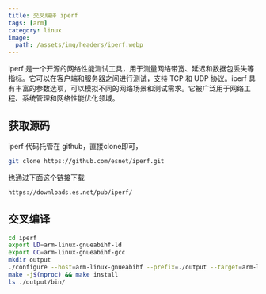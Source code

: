 ```yaml
---
title: 交叉编译 iperf
tags: [arm]
category: linux
image:
  path: /assets/img/headers/iperf.webp
---
```


iperf 是一个开源的网络性能测试工具，用于测量网络带宽、延迟和数据包丢失等指标。它可以在客户端和服务器之间进行测试，支持 TCP 和 UDP 协议。iperf 具有丰富的参数选项，可以模拟不同的网络场景和测试需求。它被广泛用于网络工程、系统管理和网络性能优化领域。

## 获取源码

iperf 代码托管在 github，直接clone即可，
```bash
git clone https://github.com/esnet/iperf.git
```
也通过下面这个链接下载

```bash
https://downloads.es.net/pub/iperf/
```

## 交叉编译

```bash
cd iperf
export LD=arm-linux-gnueabihf-ld
export CC=arm-linux-gnueabihf-gcc
mkdir output
./configure --host=arm-linux-gnueabihf --prefix=./output --target=arm-linux --disable-shared
make -j$(nproc) && make install
ls ./output/bin/
```
